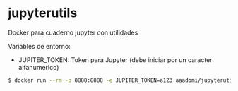 # jupyterutils
Docker para cuaderno jupyter con utilidades

Variables de entorno:

  - JUPITER_TOKEN: Token para Jupyter (debe iniciar por un caracter alfanumerico)

```sh
$ docker run --rm -p 8888:8888 -e JUPITER_TOKEN=a123 aaadomi/jupyterutils
```
